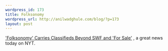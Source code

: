 ```yaml
--- 
wordpress_id: 173
title: Folksonomy
wordpress_url: http://anilwadghule.com/blog/?p=173
layout: post
---
```

<a href="http://www.nytimes.com/2005/10/05/technology/techspecial/05ethan.html">'Folksonomy' Carries Classifieds Beyond SWF and 'For Sale'</a> , a great news today on NYT.
